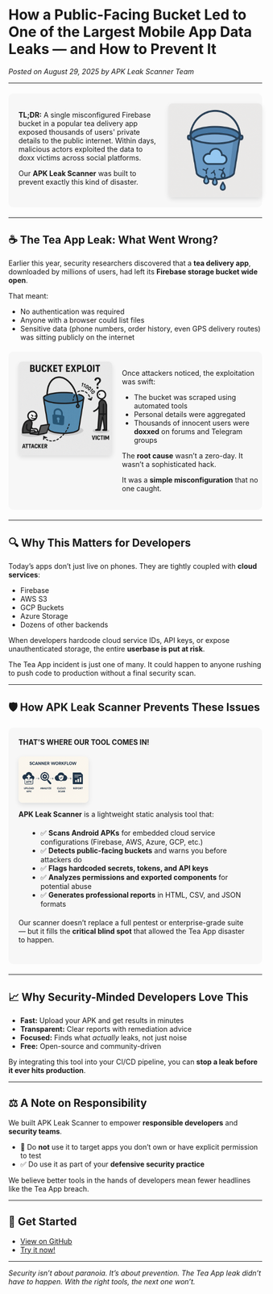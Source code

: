 # How a Public-Facing Bucket Led to One of the Largest Mobile App Data Leaks — and How to Prevent It

*Posted on August 29, 2025 by APK Leak Scanner Team*  

---
<div style="display:flex; align-items:flex-start; gap:20px; margin:20px 0; background-color:#f7f7f7; padding:20px; border-radius:10px;">
  <!-- Left column: text -->
  <div style="flex: 0 0 60%;">
    <p><strong>TL;DR:</strong> A single misconfigured Firebase bucket in a popular tea delivery app exposed thousands of users' private details to the public internet. Within days, malicious actors exploited the data to doxx victims across social platforms.</p>
    <p>Our <strong>APK Leak Scanner</strong> was built to prevent exactly this kind of disaster.</p>
  </div>

  <!-- Right column: image -->
  <div style="flex: 0 0 40%; text-align:center;">
    <img src="assets/bucketLeak.png" alt="Bucket Leak Graphic"
         style="display:block; margin:0 auto; width:100%; max-width:200px; height:auto; border-radius:8px; box-shadow:0 4px 10px rgba(0,0,0,0.1);"/>
  </div>
</div>




---

## ☕ The Tea App Leak: What Went Wrong?

Earlier this year, security researchers discovered that a **tea delivery app**, downloaded by millions of users, had left its **Firebase storage bucket wide open**.  

That meant:  

- No authentication was required  
- Anyone with a browser could list files  
- Sensitive data (phone numbers, order history, even GPS delivery routes) was sitting publicly on the internet  

<div style="display:flex; align-items:flex-start; gap:20px; margin:20px 0; background-color:#f7f7f7; padding:20px; border-radius:10px;">
  <!-- Left column: image -->
  <div style="flex: 0 0 40%; text-align:center;">
    <img src="assets/bucketExploit.png" alt="Bucket Exploit Graphic"
         style="display:block; margin:0 auto; width:100%; max-width:200px; height:auto; border-radius:8px; box-shadow:0 4px 10px rgba(0,0,0,0.1);"/>
  </div>

  <!-- Right column: text -->
  <div style="flex: 0 0 60%;">
    <p>Once attackers noticed, the exploitation was swift:</p>
    <ul>
      <li>The bucket was scraped using automated tools</li>
      <li>Personal details were aggregated</li>
      <li>Thousands of innocent users were <strong>doxxed</strong> on forums and Telegram groups</li>
    </ul>
    <p>The <strong>root cause</strong> wasn’t a zero-day. It wasn’t a sophisticated hack.</p>
    <p>It was a <strong>simple misconfiguration</strong> that no one caught.</p>
  </div>
</div>


---

## 🔍 Why This Matters for Developers

Today’s apps don’t just live on phones. They are tightly coupled with **cloud services**:  

- Firebase  
- AWS S3  
- GCP Buckets  
- Azure Storage  
- Dozens of other backends  

When developers hardcode cloud service IDs, API keys, or expose unauthenticated storage, the entire **userbase is put at risk**.  

The Tea App incident is just one of many. It could happen to anyone rushing to push code to production without a final security scan.

---

## 🛡️ How APK Leak Scanner Prevents These Issues

<div style="background-color:#f7f7f7; padding:20px; border-radius:10px; margin:20px 0;">
  <p style="text-align:left; margin:0 0 20px 0;">
    <strong>THAT'S WHERE OUR TOOL COMES IN!</strong>
  </p>

  <img src="assets/workFlow.png" alt="Work Flow Graphic"
       style="display:block; margin:0; width:30%; height:auto; border-radius:8px; box-shadow:0 4px 10px rgba(0,0,0,0.1);"/>

  <p style="text-align:left; margin:0 0 20px 0;">
    <strong>APK Leak Scanner</strong> is a lightweight static analysis tool that:
  </p>

  <ul style="margin-left:20px; text-align:left;">
    <li>✅ <strong>Scans Android APKs</strong> for embedded cloud service configurations (Firebase, AWS, Azure, GCP, etc.)</li>
    <li>✅ <strong>Detects public-facing buckets</strong> and warns you before attackers do</li>
    <li>✅ <strong>Flags hardcoded secrets, tokens, and API keys</strong></li>
    <li>✅ <strong>Analyzes permissions and exported components</strong> for potential abuse</li>
    <li>✅ <strong>Generates professional reports</strong> in HTML, CSV, and JSON formats</li>
  </ul>

  <p style="text-align:left; margin:20px 0 20px 0;">
    Our scanner doesn’t replace a full pentest or enterprise-grade suite — but it fills the <strong>critical blind spot</strong> that allowed the Tea App disaster to happen.
  </p>

  
</div>
 

---

## 📈 Why Security-Minded Developers Love This

- **Fast:** Upload your APK and get results in minutes  
- **Transparent:** Clear reports with remediation advice  
- **Focused:** Finds what *actually* leaks, not just noise  
- **Free:** Open-source and community-driven  

By integrating this tool into your CI/CD pipeline, you can **stop a leak before it ever hits production**.

---

## ⚖️ A Note on Responsibility

We built APK Leak Scanner to empower **responsible developers** and **security teams**.  

- 🚫 Do **not** use it to target apps you don’t own or have explicit permission to test  
- ✅ Do use it as part of your **defensive security practice**  

We believe better tools in the hands of developers mean fewer headlines like the Tea App breach.

---

## 🔗 Get Started

- [View on GitHub](https://github.com/yourusername/apkleakscanner)  
- [Try it now!](https://freeonlineapkleakscanner.com)  

---

*Security isn’t about paranoia. It’s about prevention. The Tea App leak didn’t have to happen. With the right tools, the next one won’t.*  

